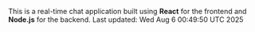 This is a real-time chat application built using **React** for the frontend and **Node.js** for the backend.
Last updated: Wed Aug  6 00:49:50 UTC 2025

